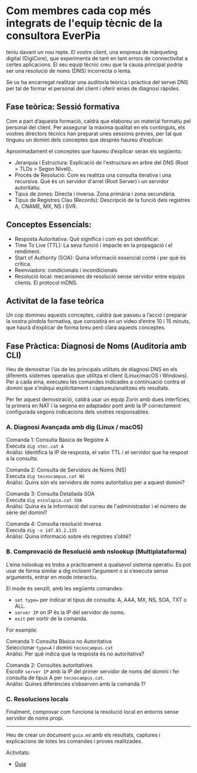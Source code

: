 # Com membres cada cop més integrats de l'equip tècnic de la consultora EverPia

teniu davant un nou repte. El vostre client, una empresa de màrqueting digital (DigiCore), que experimenta de tant en tant errors de connectivitat a certes aplicacions. El seu equip tècnic creu que la causa principal podria ser una resolució de noms (DNS) incorrecta o lenta.

Se us ha encarregat realitzar una auditoria teòrica i pràctica del servei DNS per tal de formar el personal del client i oferir eines de diagnosi ràpides.

## Fase teòrica: Sessió formativa

Com a part d’aquesta formació, caldrà que elaboreu un material formatiu pel personal del client. Per assegurar la màxima qualitat en els continguts, els vostres directors tècnics han preparat unes sessions prèvies, per tal que tingueu un domini dels conceptes que després haureu d’explicar.

Aproximadament el conceptes que haureu d’explicar seran els següents:
- Jerarquia i Estructura: Explicació de l'estructura en arbre del DNS (Root > TLDs > Segon Nivell).
- Procés de Resolució: Com es realitza una consulta iterativa i una recursiva. Què és un servidor d'arrel (Root Server) i un servidor autoritatiu.
- Tipus de zones: Directa i inversa. Zona primària i zona secundària.
- Tipus de Registres Clau (Records): Descripció de la funció dels registres A, CNAME, MX, NS i SVR.
  
## Conceptes Essencials:
- Resposta Autoritativa: Què significa i com es pot identificar.
- Time To Live (TTL): La seva funció i impacte en la propagació i el rendiment.
- Start of Authority (SOA): Quina informació essencial conté i per què és crítica.
- Reenviadors: condicionals i incondicionals
- Resolució local: mecanismes de resolució sense servidor entre equips clients. El protocol mDNS.

## Activitat de la fase teòrica
Un cop domineu aquests conceptes, caldrà que passeu a l’acció i preparar la vostra píndola formativa, que consistirà en un vídeo d’entre 10 i 15 minuts, que haurà d’explicar de forma breu però clara aquests conceptes.

## Fase Pràctica: Diagnosi de Noms (Auditoria amb CLI)

Heu de demostrar l'ús de les principals utilitats de diagnosi DNS en els diferents sistemes operatius que utilitza el client (Linux/macOS i Windows).  
Per a cada eina, executeu les comandes indicades a continuació contra el domini que s’indiqui explícitament i captureu/analitzeu els resultats.

Per fer aquest demostració, caldrà usar un equip Zorin amb dues interfícies, la primera en NAT i la segona en adaptador pont amb la IP correctament configurada segons indicacions dels vostres responsables.

### A. Diagnosi Avançada amb dig (Linux / macOS)

Comanda 1: Consulta Bàsica de Registre A  
Executa `dig xtec.cat A`  
Anàlisi: Identifica la IP de resposta, el valor TTL i el servidor que ha respost a la consulta.

Comanda 2: Consulta de Servidors de Noms (NS)  
Executa `dig tecnocampus.cat NS`  
Anàlisi: Quins són els servidors de noms autoritatius per a aquest domini?

Comanda 3: Consulta Detallada SOA  
Executa `dig escolapia.cat SOA`  
Anàlisi: Quina és la informació del correu de l'administrador i el número de sèrie del domini?

Comanda 4: Consulta resolució inversa  
Executa `dig -x 147.83.2.135`  
Anàlisi: Quina informació sobre els registres s’obté?

### B. Comprovació de Resolució amb nslookup (Multiplataforma)

L’eina nslookup es troba a pràcticament a qualsevol sistema operatiu. Es pot usar de forma similar a dig incloent l’argument o si s’executa sense arguments, entrar en mode interactiu.

El mode és senzill, amb les següents comandes:
- `set type=` per indicar el tipus de consulta: A, AAA, MX, NS, SOA, TXT o ALL.
- `server IP` on IP és la IP del servidor de noms.
- `exit` per sortir de la comanda.

For example:

Comanda 1: Consulta Bàsica no Autoritativa  
Seleccionar `type=A` i domini `tecnocampus.cat`  
Anàlisi: Per què indica que la resposta és no autoritativa?

Comanda 2: Consultes autoritatives  
Escollir `server IP` amb la IP del primer servidor de noms del domini i fer consulta de tipus A per `tecnocampus.cat`.  
Anàlisi: Quines diferències s’observen amb la comanda 1?

### C. Resolucions locals

Finalment, comprovar com funciona la resolució local en entorns sense servidor de noms propi.

---

Heu de crear un document `guia.md` amb els resultats, captures i explicacions de totes les comandes i proves realitzades.


Activitats:
- [Guia](solucio.md) 
